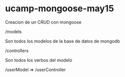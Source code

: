 # ucamp-mongoose-may15

Creacion de un CRUD con mongoose


/models

Son todos los modelos de la base de datos de mongodb

/controllers

Son todos los verbos del modelo

/userModel => /userController
